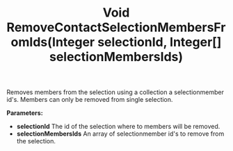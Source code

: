 ﻿---
uid: crmscript_ref_NSSelectionAgent_RemoveContactSelectionMembersFromIds
title: Void RemoveContactSelectionMembersFromIds(Integer selectionId, Integer[] selectionMembersIds)
intellisense: NSSelectionAgent.RemoveContactSelectionMembersFromIds
keywords: NSSelectionAgent, RemoveContactSelectionMembersFromIds
so.topic: reference
---

Removes members from the selection using a collection a selectionmember id's. Members can only be removed from single selection.

**Parameters:**
 - **selectionId** The id of the selection where to members will be removed.
 - **selectionMembersIds** An array of selectionmember id's to remove from the selection.
